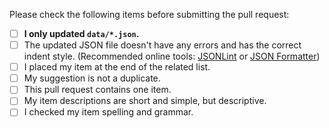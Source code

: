 Please check the following items before submitting the pull request:

- [ ] **I only updated `data/*.json`.**
- [ ] The updated JSON file doesn't have any errors and has the correct indent style. (Recommended online tools: [JSONLint](https://jsonlint.com) or [JSON Formatter](https://jsonformatter.curiousconcept.com))
- [ ] I placed my item at the end of the related list.
- [ ] My suggestion is not a duplicate.
- [ ] This pull request contains one item.
- [ ] My item descriptions are short and simple, but descriptive.
- [ ] I checked my item spelling and grammar.
